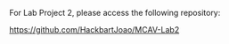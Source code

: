 For Lab Project 2, please access the following repository:

https://github.com/HackbartJoao/MCAV-Lab2
